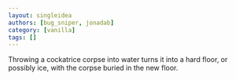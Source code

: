 ```yaml
---
layout: singleidea
authors: [bug_sniper, jonadab]
category: [vanilla]
tags: []
---
```

Throwing a cockatrice corpse into water turns it into a hard floor, or possibly ice, with the corpse buried in the new floor.

